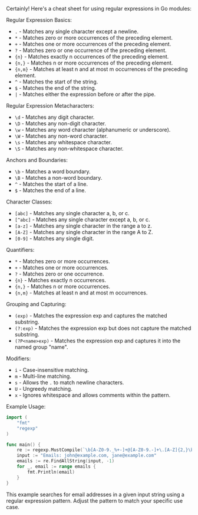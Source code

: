 Certainly! Here's a cheat sheet for using regular expressions in Go modules:

Regular Expression Basics:
- `.` - Matches any single character except a newline.
- `*` - Matches zero or more occurrences of the preceding element.
- `+` - Matches one or more occurrences of the preceding element.
- `?` - Matches zero or one occurrence of the preceding element.
- `{n}` - Matches exactly n occurrences of the preceding element.
- `{n,}` - Matches n or more occurrences of the preceding element.
- `{n,m}` - Matches at least n and at most m occurrences of the preceding element.
- `^` - Matches the start of the string.
- `$` - Matches the end of the string.
- `|` - Matches either the expression before or after the pipe.

Regular Expression Metacharacters:
- `\d` - Matches any digit character.
- `\D` - Matches any non-digit character.
- `\w` - Matches any word character (alphanumeric or underscore).
- `\W` - Matches any non-word character.
- `\s` - Matches any whitespace character.
- `\S` - Matches any non-whitespace character.

Anchors and Boundaries:
- `\b` - Matches a word boundary.
- `\B` - Matches a non-word boundary.
- `^` - Matches the start of a line.
- `$` - Matches the end of a line.

Character Classes:
- `[abc]` - Matches any single character a, b, or c.
- `[^abc]` - Matches any single character except a, b, or c.
- `[a-z]` - Matches any single character in the range a to z.
- `[A-Z]` - Matches any single character in the range A to Z.
- `[0-9]` - Matches any single digit.

Quantifiers:
- `*` - Matches zero or more occurrences.
- `+` - Matches one or more occurrences.
- `?` - Matches zero or one occurrence.
- `{n}` - Matches exactly n occurrences.
- `{n,}` - Matches n or more occurrences.
- `{n,m}` - Matches at least n and at most m occurrences.

Grouping and Capturing:
- `(exp)` - Matches the expression exp and captures the matched substring.
- `(?:exp)` - Matches the expression exp but does not capture the matched substring.
- `(?P<name>exp)` - Matches the expression exp and captures it into the named group "name".

Modifiers:
- `i` - Case-insensitive matching.
- `m` - Multi-line matching.
- `s` - Allows the `.` to match newline characters.
- `U` - Ungreedy matching.
- `x` - Ignores whitespace and allows comments within the pattern.

Example Usage:
```go
import (
    "fmt"
    "regexp"
)

func main() {
    re := regexp.MustCompile(`\b[A-Z0-9._%+-]+@[A-Z0-9.-]+\.[A-Z]{2,}\b`)
    input := "Emails: john@example.com, jane@example.com"
    emails := re.FindAllString(input, -1)
    for _, email := range emails {
        fmt.Println(email)
    }
}
```

This example searches for email addresses in a given input string using a regular expression pattern. Adjust the pattern to match your specific use case.
